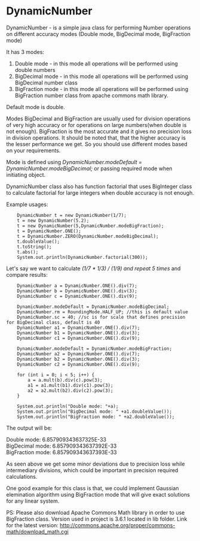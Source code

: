 # DynamicNumber
DynamicNumber - is a simple java class for performing Number operations on different accuracy modes (Double mode, BigDecimal mode, BigFraction mode)

It has 3 modes:  
1. Double mode - in this mode all operations will be performed using double numbers
2. BigDecimal mode - in this mode all operations will be performed using BigDecimal number class
3. BigFraction mode - in this mode all operations will be performed using BigFraction number class from apache commons math library.  

Default mode is double. 

Modes BigDecimal and BigFraction are usually used for division operations of very high accuracy or for operations on large numbers(when double is not enough). BigFraction is the most accurate and it gives no precision loss in division operations. It should be noted that, that the higher accuracy is the lesser performance we get. So you should use different modes based on your requirements. 

Mode is defined using <i>DynamicNumber.modeDefault = DynamicNumber.modeBigDecimal;</i> or passing required mode when initiating object.

DynamicNumber class also has function factorial that uses BigInteger class to calculate factorial for large integers when double accuracy is not enough. 

Example usages:  

        DynamicNumber t = new DynamicNumber(1/7);  
        t = new DynamicNumber(5.2);  
        t = new DynamicNumber(5,DynamicNumber.modeBigFraction);  
        t = DynamicNumber.ONE();  
        t = DynamicNumber.ZERO(DynamicNumber.modeBigDecimal);  
        t.doubleValue();  
        t.toString();  
        t.abs();  
        System.out.println(DynamicNumber.factorial(300));    
        
        
Let's say we want to calculate <i>(1/7 * 1/3) / (1/9) and repeat 5 times</i> and compare results:  

        DynamicNumber a = DynamicNumber.ONE().div(7);  
        DynamicNumber b = DynamicNumber.ONE().div(3);  
        DynamicNumber c = DynamicNumber.ONE().div(9);  
        
        DynamicNumber.modeDefault = DynamicNumber.modeBigDecimal;  
        DynamicNumber.rm = RoundingMode.HALF_UP; //this is default value  
        DynamicNumber.sc = 40; //sc is for scale that defines precision for BigDecimal class, default is 40  
        DynamicNumber a1 = DynamicNumber.ONE().div(7);  
        DynamicNumber b1 = DynamicNumber.ONE().div(3);  
        DynamicNumber c1 = DynamicNumber.ONE().div(9);  
        
        DynamicNumber.modeDefault = DynamicNumber.modeBigFraction;  
        DynamicNumber a2 = DynamicNumber.ONE().div(7);  
        DynamicNumber b2 = DynamicNumber.ONE().div(3);  
        DynamicNumber c2 = DynamicNumber.ONE().div(9);  
        
        for (int i = 0; i < 5; i++) {   
            a = a.mult(b).div(c).pow(3);  
            a1 = a1.mult(b1).div(c1).pow(3);  
            a2 = a2.mult(b2).div(c2).pow(3);  
        }  
        
        System.out.println("Double mode: "+a);  
        System.out.println("BigDecimal mode: " +a1.doubleValue());  
        System.out.println("BigFraction mode: " +a2.doubleValue());    
        
The output will be:

Double mode: 6.857909343637325E-33  
BigDecimal mode: 6.857909343637392E-33  
BigFraction mode: 6.857909343637393E-33    

As seen above we get some minor deviations due to precision loss while intermediary divisions, which could be important in precision required calculations. 

One good example for this class is that, we could implement Gaussian elemination algorithm using BigFraction mode that will give exact solutions for any linear system. 

PS: Please also download Apache Commons Math library in order to use BigFraction class. Version used in project is 3.6.1 located in lib folder. Link for the latest version: http://commons.apache.org/proper/commons-math/download_math.cgi



